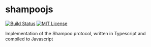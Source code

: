 # shampoojs

[![Build Status](http://img.shields.io/travis/wendbv/shampoojs.svg)](https://travis-ci.org/wendbv/shampoojs)
[![MIT License](https://img.shields.io/badge/license-MIT-green.svg)](https://tldrlegal.com/license/mit-license)

Implementation of the Shampoo protocol, written in Typescript and compiled to
Javascript
